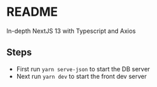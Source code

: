 # README

In-depth NextJS 13 with Typescript and Axios

## Steps

- First run `yarn serve-json` to start the DB server
- Next run `yarn dev` to start the front dev server
